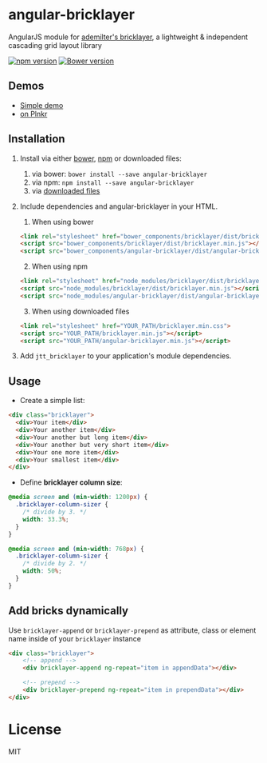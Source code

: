 # angular-bricklayer
AngularJS module for [ademilter's bricklayer](https://github.com/ademilter/bricklayer), a lightweight & independent cascading grid layout library

[![npm version](https://badge.fury.io/js/angular-bricklayer.svg)](https://badge.fury.io/js/angular-bricklayer)
[![Bower version](https://badge.fury.io/bo/angular-bricklayer.svg)](https://badge.fury.io/bo/angular-bricklayer)

## Demos
- [Simple demo](https://rawgit.com/JohnnyTheTank/angular-bricklayer/master/demo/index.html)
- [on Plnkr](http://plnkr.co/edit/mo3G36)

## Installation

1. Install via either [bower](http://bower.io/), [npm](https://www.npmjs.com/) or downloaded files:
    1. via bower: `bower install --save angular-bricklayer`
    2. via npm: `npm install --save angular-bricklayer`
    3. via [downloaded files](https://github.com/JohnnyTheTank/angular-bricklayer/zipball/master)

2. Include dependencies and angular-bricklayer in your HTML.
    1. When using bower
    ```html
    <link rel="stylesheet" href="bower_components/bricklayer/dist/bricklayer.min.css">
    <script src="bower_components/bricklayer/dist/bricklayer.min.js"></script>
    <script src="bower_components/angular-bricklayer/dist/angular-bricklayer.min.js"></script>
    ```
    2. When using npm
    ```html
    <link rel="stylesheet" href="node_modules/bricklayer/dist/bricklayer.min.css">
    <script src="node_modules/bricklayer/dist/bricklayer.min.js"></script>
    <script src="node_modules/angular-bricklayer/dist/angular-bricklayer.min.js"></script>
    ```
    3. When using downloaded files
    ```html
    <link rel="stylesheet" href="YOUR_PATH/bricklayer.min.css">
    <script src="YOUR_PATH/bricklayer.min.js"></script>
    <script src="YOUR_PATH/angular-bricklayer.min.js"></script>
    ```

3. Add `jtt_bricklayer` to your application's module dependencies.

## Usage

- Create a simple list:

```html
<div class="bricklayer">
  <div>Your item</div>
  <div>Your another item</div>
  <div>Your another but long item</div>
  <div>Your another but very short item</div>
  <div>Your one more item</div>
  <div>Your smallest item</div>
</div>
```

- Define **bricklayer column size**:

```css
@media screen and (min-width: 1200px) {
  .bricklayer-column-sizer {
    /* divide by 3. */
    width: 33.3%;
  }
}

@media screen and (min-width: 768px) {
  .bricklayer-column-sizer {
    /* divide by 2. */
    width: 50%;
  }
}
```

## Add bricks dynamically

Use `bricklayer-append` or `bricklayer-prepend` as attribute, class or element name inside of your `bricklayer` instance

```html
<div class="bricklayer">
    <!-- append -->
    <div bricklayer-append ng-repeat="item in appendData"></div>

    <!-- prepend -->
    <div bricklayer-prepend ng-repeat="item in prependData"></div>
</div>
```

# License
MIT